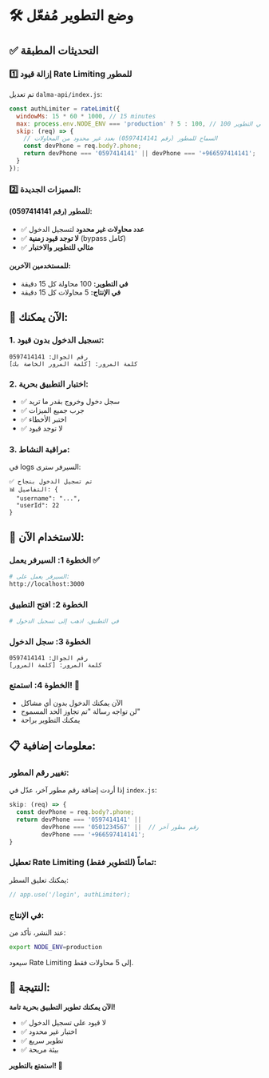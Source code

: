 # 🛠️ وضع التطوير مُفعّل

## ✅ التحديثات المطبقة

### 1️⃣ إزالة قيود Rate Limiting للمطور

تم تعديل `dalma-api/index.js`:

```javascript
const authLimiter = rateLimit({
  windowMs: 15 * 60 * 1000, // 15 minutes
  max: process.env.NODE_ENV === 'production' ? 5 : 100, // 100 في التطوير
  skip: (req) => {
    // السماح للمطور (رقم 0597414141) بعدد غير محدود من المحاولات
    const devPhone = req.body?.phone;
    return devPhone === '0597414141' || devPhone === '+966597414141';
  }
});
```

### 2️⃣ المميزات الجديدة:

#### للمطور (رقم 0597414141):
- ✅ **عدد محاولات غير محدود** لتسجيل الدخول
- ✅ **لا توجد قيود زمنية** (bypass كامل)
- ✅ **مثالي للتطوير والاختبار**

#### للمستخدمين الآخرين:
- **في التطوير:** 100 محاولة كل 15 دقيقة
- **في الإنتاج:** 5 محاولات كل 15 دقيقة

## 🎯 الآن يمكنك:

### 1. تسجيل الدخول بدون قيود:
```
رقم الجوال: 0597414141
كلمة المرور: [كلمة المرور الخاصة بك]
```

### 2. اختبار التطبيق بحرية:
- ✅ سجل دخول وخروج بقدر ما تريد
- ✅ جرب جميع الميزات
- ✅ اختبر الأخطاء
- ✅ لا توجد قيود

### 3. مراقبة النشاط:
في logs السيرفر سترى:
```
✅ تم تسجيل الدخول بنجاح
📊 التفاصيل: {
  "username": "...",
  "userId": 22
}
```

## 🔧 للاستخدام الآن:

### الخطوة 1: السيرفر يعمل ✅
```bash
# السيرفر يعمل على:
http://localhost:3000
```

### الخطوة 2: افتح التطبيق
```bash
# في التطبيق، اذهب إلى تسجيل الدخول
```

### الخطوة 3: سجل الدخول
```
رقم الجوال: 0597414141
كلمة المرور: [كلمة المرور]
```

### الخطوة 4: استمتع! 🎉
- الآن يمكنك الدخول بدون أي مشاكل
- لن تواجه رسالة "تم تجاوز الحد المسموح"
- يمكنك التطوير براحة

## 📋 معلومات إضافية:

### تغيير رقم المطور:
إذا أردت إضافة رقم مطور آخر، عدّل في `index.js`:
```javascript
skip: (req) => {
  const devPhone = req.body?.phone;
  return devPhone === '0597414141' || 
         devPhone === '0501234567' ||  // رقم مطور آخر
         devPhone === '+966597414141';
}
```

### تعطيل Rate Limiting تماماً (للتطوير فقط):
يمكنك تعليق السطر:
```javascript
// app.use('/login', authLimiter);
```

### في الإنتاج:
عند النشر، تأكد من:
```bash
export NODE_ENV=production
```
سيعود Rate Limiting إلى 5 محاولات فقط.

## 🎊 النتيجة:

**الآن يمكنك تطوير التطبيق بحرية تامة!**

- ✅ لا قيود على تسجيل الدخول
- ✅ اختبار غير محدود
- ✅ تطوير سريع
- ✅ بيئة مريحة

**استمتع بالتطوير! 🚀**

